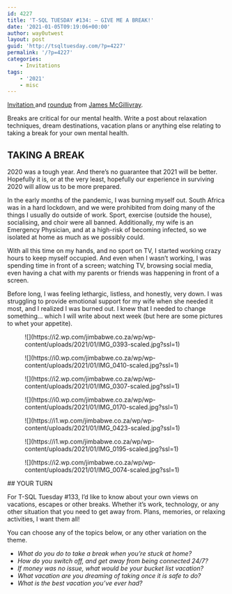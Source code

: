 ```yaml
---
id: 4227
title: 'T-SQL TUESDAY #134: – GIVE ME A BREAK!'
date: '2021-01-05T09:19:06+00:00'
author: way0utwest
layout: post
guid: 'http://tsqltuesday.com/?p=4227'
permalink: '/?p=4227'
categories:
    - Invitations
tags:
    - '2021'
    - misc
---
```


[Invitation ](https://jimbabwe.co.za/2021/01/04/tsqltuesday-134-invitation/)and [roundup](https://jimbabwe.co.za/2021/01/18/t-sql-tuesday-134-roundup/) from [James McGillivray](https://jimbabwe.co.za/).

Breaks are critical for our mental health. Write a post about relaxation techniques, dream destinations, vacation plans or anything else relating to taking a break for your own mental health.

## TAKING A BREAK

2020 was a tough year. And there’s no guarantee that 2021 will be better. Hopefully it is, or at the very least, hopefully our experience in surviving 2020 will allow us to be more prepared.

In the early months of the pandemic, I was burning myself out. South Africa was in a hard lockdown, and we were prohibited from doing many of the things I usually do outside of work. Sport, exercise (outside the house), socialising, and choir were all banned. Additionally, my wife is an Emergency Physician, and at a high-risk of becoming infected, so we isolated at home as much as we possibly could.

With all this time on my hands, and no sport on TV, I started working crazy hours to keep myself occupied. And even when I wasn’t working, I was spending time in front of a screen; watching TV, browsing social media, even having a chat with my parents or friends was happening in front of a screen.

Before long, I was feeling lethargic, listless, and honestly, very down. I was struggling to provide emotional support for my wife when she needed it most, and I realized I was burned out. I knew that I needed to change something… which I will write about next week (but here are some pictures to whet your appetite).

<figure class="wp-block-image">![](https://i2.wp.com/jimbabwe.co.za/wp/wp-content/uploads/2021/01/IMG_0393-scaled.jpg?ssl=1)</figure><figure class="wp-block-image">![](https://i0.wp.com/jimbabwe.co.za/wp/wp-content/uploads/2021/01/IMG_0410-scaled.jpg?ssl=1)</figure><figure class="wp-block-image">![](https://i2.wp.com/jimbabwe.co.za/wp/wp-content/uploads/2021/01/IMG_0307-scaled.jpg?ssl=1)</figure><figure class="wp-block-image">![](https://i0.wp.com/jimbabwe.co.za/wp/wp-content/uploads/2021/01/IMG_0170-scaled.jpg?ssl=1)</figure><figure class="wp-block-image">![](https://i1.wp.com/jimbabwe.co.za/wp/wp-content/uploads/2021/01/IMG_0423-scaled.jpg?ssl=1)</figure><figure class="wp-block-image">![](https://i1.wp.com/jimbabwe.co.za/wp/wp-content/uploads/2021/01/IMG_0195-scaled.jpg?ssl=1)</figure><figure class="wp-block-image">![](https://i2.wp.com/jimbabwe.co.za/wp/wp-content/uploads/2021/01/IMG_0074-scaled.jpg?ssl=1)</figure>## YOUR TURN

For T-SQL Tuesday #133, I’d like to know about your own views on vacations, escapes or other breaks. Whether it’s work, technology, or any other situation that you need to get away from. Plans, memories, or relaxing activities, I want them all!

You can choose any of the topics below, or any other variation on the theme.

- *What do you do to take a break when you’re stuck at home?*
- *How do you switch off, and get away from being connected 24/7?*
- *If money was no issue, what would be your bucket list vacation?*
- *What vacation are you dreaming of taking once it is safe to do?*
- *What is the best vacation you’ve ever had?*